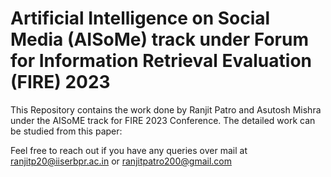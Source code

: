 # Artificial Intelligence on Social Media (AISoMe) track under Forum for Information Retrieval Evaluation (FIRE) 2023



This Repository contains the work done by Ranjit Patro and Asutosh Mishra under the AISoME track for FIRE 2023 Conference. The detailed work can be studied from this paper:

Feel free to reach out if you have any queries over mail at ranjitp20@iiserbpr.ac.in or ranjitpatro200@gmail.com
